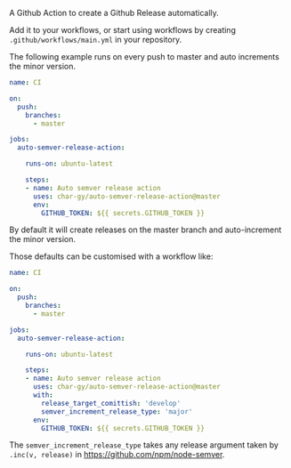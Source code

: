 A Github Action to create a Github Release automatically.

Add it to your workflows, or start using workflows by creating `.github/workflows/main.yml`
in your repository.

The following example runs on every push to master and auto increments the minor
version.

```yaml
name: CI

on:
  push:
    branches:
      - master

jobs:
  auto-semver-release-action:

    runs-on: ubuntu-latest

    steps:
    - name: Auto semver release action
      uses: char-gy/auto-semver-release-action@master
      env:
        GITHUB_TOKEN: ${{ secrets.GITHUB_TOKEN }}
```

By default it will create releases on the master branch and auto-increment the minor
version.

Those defaults can be customised with a workflow like:

```yaml
name: CI

on:
  push:
    branches:
      - master

jobs:
  auto-semver-release-action:

    runs-on: ubuntu-latest

    steps:
    - name: Auto semver release action
      uses: char-gy/auto-semver-release-action@master
      with:
        release_target_comittish: 'develop'
        semver_increment_release_type: 'major'
      env:
        GITHUB_TOKEN: ${{ secrets.GITHUB_TOKEN }}
```

The `semver_increment_release_type` takes any release argument taken by `.inc(v, release)` in
https://github.com/npm/node-semver.
